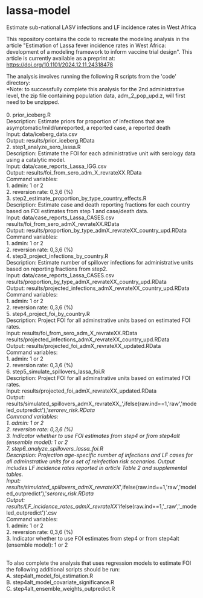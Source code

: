 # lassa-model
Estimate sub-national LASV infections and LF incidence rates in West Africa

This repository contains the code to recreate the modeling analysis in the article "Estimation of Lassa fever incidence rates in West Africa: development of a modeling framework to inform vaccine trial design". This article is currently available as a preprint at: https://doi.org/10.1101/2024.12.11.24318478 

The analysis involves running the following R scripts from the 'code' directory:<br/>
*Note: to successfully complete this analysis for the 2nd administrative level, the zip file containing population data, adm_2_pop_upd.z, will first need to be unzipped.<br />
<br/>
0. prior_iceberg.R<br />
    	Description: Estimate priors for proportion of infections that are asymptomatic/mild/unreported, a reported case, a reported death<br />
	Input: data/iceberg_data.csv<br />
	Output: results/prior_iceberg.RData<br />
2. step1_analyze_sero_lassa.R<br />
	Description: Estimate the FOI for each administrative unit with serology data using a catalytic model.<br />
	Input: data/case_reports_Lassa_IGG.csv<br />
	Output: results/foi_from_sero_adm_X_revrateXX.RData<br />
	Command variables:<br />
		1. admin: 1 or 2<br />
		2. reversion rate: 0,3,6 (%)<br />
3. step2_estimate_proportion_by_type_country_effects.R<br />
	Description: Estimate case and death reporting fractions for each country based on FOI estimates from step 1 and case/death data.<br />
	Input:  data/case_reports_Lassa_CASES.csv<br />
		results/foi_from_sero_admX_revrateXX.RData<br />
	Output: results/proportion_by_type_admX_revrateXX_country_upd.RData<br />
	Command variables:<br />
		1. admin: 1 or 2<br />
		2. reversion rate: 0,3,6 (%)<br />
4. step3_project_infections_by_country.R<br />
	Description: Estimate number of spillover infections for administrative units based on reporting fractions from step2.<br />
	Input:  data/case_reports_Lassa_CASES.csv<br />
			results/proportion_by_type_admX_revrateXX_country_upd.RData<br />
	Output: results/projected_infections_admX_revrateXX_country_upd.RData<br />
	Command variables:<br />
		1. admin: 1 or 2<br />
		2. reversion rate: 0,3,6 (%)<br />
5. step4_project_foi_by_country.R<br />
	Description: Project FOI for all adminstrative units based on estimated FOI rates.<br />
	Input:  results/foi_from_sero_adm_X_revrateXX.RData<br />
			results/projected_infections_admX_revrateXX_country_upd.RData<br />
	Output: results/projected_foi_admX_revrateXX_updated.RData<br />
	Command variables:<br />
		1. admin: 1 or 2<br />
		2. reversion rate: 0,3,6 (%)<br />
6. step5_simulate_spillovers_lassa_foi.R<br />
	Description: Project FOI for all adminstrative units based on estimated FOI rates.<br />
	Input:  results/projected_foi_admX_revrateXX_updated.RData<br />
	Output: results/simulated_spillovers_admX_revrateXX_',ifelse(raw.ind==1,'raw','modeled_outpredict'),'_serorev_risk.RData<br />
	Command variables:<br />
		1. admin: 1 or 2<br />
		2. reversion rate: 0,3,6 (%)<br />
		3. Indicator whether to use FOI estimates from step4 or from step4alt (ensemble model): 1 or 2<br />
7. step6_analyze_spillovers_lassa_foi.R<br />
	Description: Projection age-specific number of infections and LF cases for all adminstrative units for a set of reinfection risk scenarios. Output includes LF incidence rates reported in article Table 2 and supplemental tables.<br />
	Input: results/simulated_spillovers_admX_revrateXX_',ifelse(raw.ind==1,'raw','modeled_outpredict'),'_serorev_risk.RData<br />
	Output: results/LF_incidence_rates_admX_revrateXX_'ifelse(raw.ind==1,'_raw','_modeled_outpredict')'.csv<br />
	Command variables:<br />
		1. admin: 1 or 2<br />
		2. reversion rate: 0,3,6 (%)<br />
		3. Indicator whether to use FOI estimates from step4 or from step4alt (ensemble model): 1 or 2	<br />

<br />
To also complete the analysis that uses regression models to estimate FOI the following additional scripts should be run:<br />
A. step4alt_model_foi_estimation.R<br />
B. step4alt_model_covariate_significance.R<br />
C. step4alt_ensemble_weights_outpredict.R<br />
